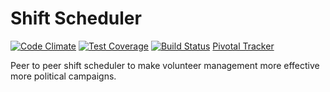 # Shift Scheduler

[![Code Climate](https://codeclimate.com/github/virajmahesh/icsi-shift-scheduler/badges/gpa.svg)](https://codeclimate.com/github/virajmahesh/icsi-shift-scheduler)
[![Test Coverage](https://codeclimate.com/github/virajmahesh/icsi-shift-scheduler/badges/coverage.svg)](https://codeclimate.com/github/virajmahesh/icsi-shift-scheduler/coverage)
[![Build Status](https://travis-ci.org/virajmahesh/icsi-shift-scheduler.svg?branch=master)](https://travis-ci.org/virajmahesh/icsi-shift-scheduler)
[Pivotal Tracker](https://www.pivotaltracker.com/n/projects/1541561)

Peer to peer shift scheduler to make volunteer management more effective more political campaigns.
